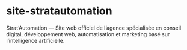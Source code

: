 # site-stratautomation
Strat’Automation — Site web officiel de l’agence spécialisée en conseil digital, développement web, automatisation et marketing basé sur l’intelligence artificielle.
